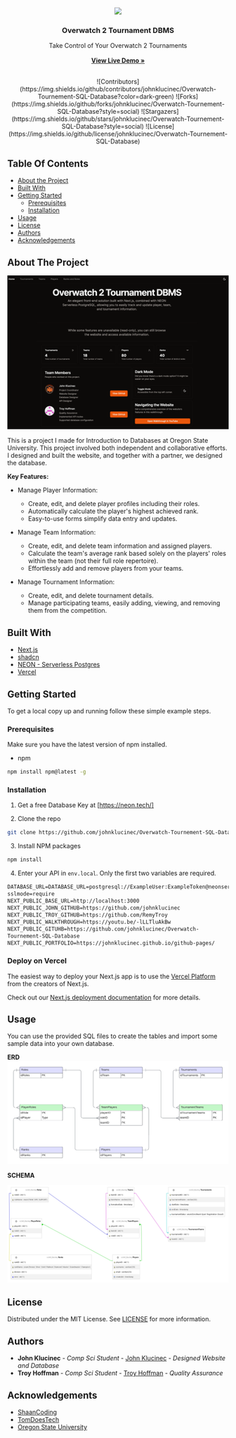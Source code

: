 <br/>
<p align="center">
<a href="https://www.typescriptlang.org/"><img src="https://img.shields.io/badge/TypeScript-007ACC?style=for-the-badge&logo=typescript&logoColor=white"></a> 
  <h3 align="center">Overwatch 2 Tournament DBMS</h3>

  <p align="center">
    Take Control of Your Overwatch 2 Tournaments 
    <br/>
    <br/>
    <a href="https://overwatch-tournement-sql-database.vercel.app/"><strong>View Live Demo »</strong></a>
    <br/>
    <br/>
  </p>
</p>

<div align="center">
![Contributors](https://img.shields.io/github/contributors/johnklucinec/Overwatch-Tournement-SQL-Database?color=dark-green) ![Forks](https://img.shields.io/github/forks/johnklucinec/Overwatch-Tournement-SQL-Database?style=social) ![Stargazers](https://img.shields.io/github/stars/johnklucinec/Overwatch-Tournement-SQL-Database?style=social) ![License](https://img.shields.io/github/license/johnklucinec/Overwatch-Tournement-SQL-Database) 
</div>

## Table Of Contents

* [About the Project](#about-the-project)
* [Built With](#built-with)
* [Getting Started](#getting-started)
  * [Prerequisites](#prerequisites)
  * [Installation](#installation)
* [Usage](#usage)
* [License](#license)
* [Authors](#authors)
* [Acknowledgements](#acknowledgements)

## About The Project

![homepage](images/homepage.png)

This is a project I made for Introduction to Databases at Oregon State University. This project involved both independent and collaborative efforts. I designed and built the website, and together with a partner, we designed the database.

**Key Features:**

* Manage Player Information:
  * Create, edit, and delete player profiles including their roles.
  * Automatically calculate the player's highest achieved rank.
  * Easy-to-use forms simplify data entry and updates.

* Manage Team Information:
  * Create, edit, and delete team information and assigned players.
  * Calculate the team's average rank based solely on the players' roles within the team (not their full role repertoire).
  * Effortlessly add and remove players from your teams.

* Manage Tournament Information:
  * Create, edit, and delete tournament details.
  * Manage participating teams, easily adding, viewing, and removing them from the competition.


## Built With



* [Next.js](https://nextjs.org/)
* [shadcn](https://ui.shadcn.com/)
* [NEON - Serverless Postgres](https://neon.tech/)
* [Vercel](https://vercel.com/)

## Getting Started

To get a local copy up and running follow these simple example steps.

### Prerequisites

Make sure you have the latest version of npm installed. 

* npm

```sh
npm install npm@latest -g
```

### Installation

1. Get a free Database Key at [https://neon.tech/]

2. Clone the repo

```sh
git clone https://github.com/johnklucinec/Overwatch-Tournement-SQL-Database
```

3. Install NPM packages

```sh
npm install
```

4. Enter your API in `env.local`. Only the first two variables are required.

```
DATABASE_URL=DATABASE_URL=postgresql://ExampleUser:ExampleToken@neonserver/OverwatchTournamentdb?sslmode=require
NEXT_PUBLIC_BASE_URL=http://localhost:3000
NEXT_PUBLIC_JOHN_GITHUB=https://github.com/johnklucinec
NEXT_PUBLIC_TROY_GITHUB=https://github.com/RemyTroy
NEXT_PUBLIC_WALKTHROUGH=https://youtu.be/-lLLTluAkBw
NEXT_PUBLIC_GITUHB=https://github.com/johnklucinec/Overwatch-Tournement-SQL-Database
NEXT_PUBLIC_PORTFOLIO=https://johnklucinec.github.io/github-pages/

```
### Deploy on Vercel

The easiest way to deploy your Next.js app is to use the [Vercel Platform](https://vercel.com/new?utm_medium=default-template&filter=next.js&utm_source=create-next-app&utm_campaign=create-next-app-readme) from the creators of Next.js.

Check out our [Next.js deployment documentation](https://nextjs.org/docs/deployment) for more details.

## Usage

You can use the provided SQL files to create the tables and import some sample data into your own database.

**ERD**
![erd](images/erd.png)

**SCHEMA**

![schema](images/schema.png)



## License

Distributed under the MIT License. See [LICENSE](https://github.com/johnklucinec/Overwatch-Tournement-SQL-Database/blob/main/LICENSE.md) for more information.

## Authors

* **John Klucinec** - *Comp Sci Student* - [John Klucinec](https://github.com/johnklucinec/) - *Designed Website and Database*
* **Troy Hoffman** - *Comp Sci Student* - [Troy Hoffman](https://github.com/RemyTroy) - *Quality Assurance*

## Acknowledgements

* [ShaanCoding](https://github.com/ShaanCoding/)
* [TomDoesTech](https://www.youtube.com/@TomDoesTech)
* [Oregon State University](https://oregonstate.edu/)
